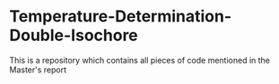 # Temperature-Determination-Double-Isochore
This is a repository which contains all pieces of code mentioned in the Master's report
